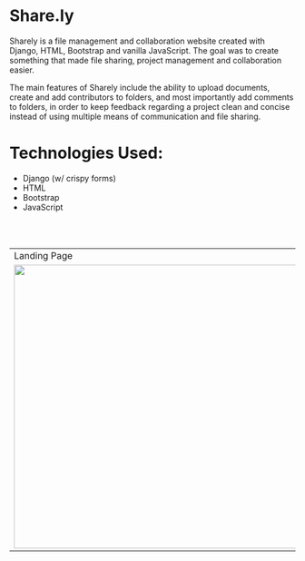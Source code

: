 # Share.ly
Sharely is a file management and collaboration website created with Django, HTML, Bootstrap and vanilla JavaScript. The goal was to create something that made file sharing, project management and collaboration easier. 

The main features of Sharely include the ability to upload documents, create and add contributors to folders, and most importantly add comments to folders, in order to keep feedback regarding a project clean and concise instead of using multiple means of communication and file sharing.

# Technologies Used:
- Django (w/ crispy forms)
- HTML
- Bootstrap
- JavaScript
<br>
<br>

<table>
  <tr>
    <td>Landing Page</td>
     <td>Home page</td>
  </tr>
  <tr>
    <td><img src="https://i.imgur.com/rIKbcGR.png" width="500"></td>
    <td><img src="https://i.imgur.com/1UqyPTh.png" width="500"></td>
  </tr>
 </table>
